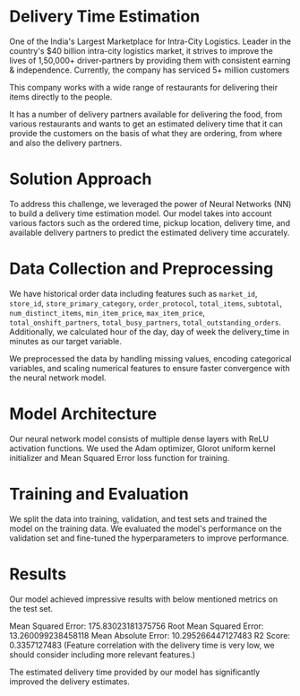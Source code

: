# Delivery Time Estimation

One of the India's Largest Marketplace for Intra-City Logistics. Leader in the country's $40 billion intra-city logistics market, it strives to improve the lives of 1,50,000+ driver-partners by providing them with consistent earning & independence. Currently, the company has serviced 5+ million customers

This company works with a wide range of restaurants for delivering their items directly to the people.

It has a number of delivery partners available for delivering the food, from various restaurants and wants to get an estimated delivery time that it can provide the customers on the basis of what they are ordering, from where and also the delivery partners.

# Solution Approach
To address this challenge, we leveraged the power of Neural Networks (NN) to build a delivery time estimation model. Our model takes into account various factors such as the ordered time, pickup location, delivery time, and available delivery partners to predict the estimated delivery time accurately.

# Data Collection and Preprocessing
We have historical order data including features such as `market_id`, `store_id`, `store_primary_category`, `order_protocol`, `total_items`, `subtotal`, `num_distinct_items`, `min_item_price`, `max_item_price`, `total_onshift_partners`, `total_busy_partners`, `total_outstanding_orders`. Additionally, we calculated hour of the day, day of week the delivery_time in minutes as our target variable.

We preprocessed the data by handling missing values, encoding categorical variables, and scaling numerical features to ensure faster convergence with the neural network model.

# Model Architecture
Our neural network model consists of multiple dense layers with ReLU activation functions. We used the Adam optimizer, Glorot uniform kernel initializer  and Mean Squared Error loss function for training. 

# Training and Evaluation
We split the data into training, validation, and test sets and trained the model on the training data. We evaluated the model's performance on the validation set and fine-tuned the hyperparameters to improve performance.

# Results
Our model achieved impressive results with below mentioned metrics on the test set. 

Mean Squared Error: 175.83023181375756
Root Mean Squared Error: 13.260099238458118
Mean Absolute Error: 10.295266447127483
R2 Score: 0.3357127483 (Feature correlation with the delivery time is very low, we should consider including more relevant features.)

The estimated delivery time provided by our model has significantly improved the delivery estimates.
